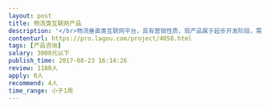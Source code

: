 ```yaml
---                
layout: post       
title: 物流类互联网产品           
description: '</br>物流垂直类互联网平台，具有营销性质，现产品属于起步开发阶段，需要专家具有梳理产品结构，业务逻辑，开发思路的能力。帮助产品拥有更好的用户体验。</br>'     
contenturl: https://pro.lagou.com/project/4058.html      
tags: [产品咨询]            
salary: 3000元以下          
publish_time: 2017-08-23 16:14:26         
review: 1180人                   
apply: 0人                   
recommend: 4人                   
time_range: 小于1周              
---                 
```


